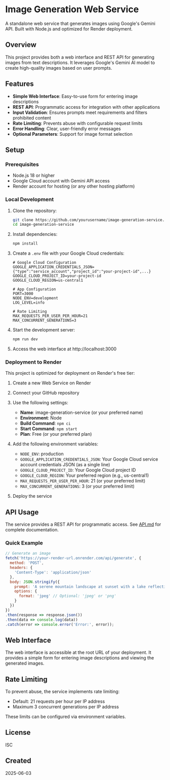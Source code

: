 # Image Generation Web Service

A standalone web service that generates images using Google's Gemini API. Built with Node.js and optimized for Render deployment.

## Overview

This project provides both a web interface and REST API for generating images from text descriptions. It leverages Google's Gemini AI model to create high-quality images based on user prompts.

## Features

- **Simple Web Interface**: Easy-to-use form for entering image descriptions
- **REST API**: Programmatic access for integration with other applications
- **Input Validation**: Ensures prompts meet requirements and filters prohibited content
- **Rate Limiting**: Prevents abuse with configurable request limits
- **Error Handling**: Clear, user-friendly error messages
- **Optional Parameters**: Support for image format selection

## Setup

### Prerequisites

- Node.js 18 or higher
- Google Cloud account with Gemini API access
- Render account for hosting (or any other hosting platform)

### Local Development

1. Clone the repository:
   ```bash
   git clone https://github.com/yourusername/image-generation-service.git
   cd image-generation-service
   ```

2. Install dependencies:
   ```bash
   npm install
   ```

3. Create a `.env` file with your Google Cloud credentials:
   ```
   # Google Cloud Configuration
   GOOGLE_APPLICATION_CREDENTIALS_JSON={"type":"service_account","project_id":"your-project-id",...}
   GOOGLE_CLOUD_PROJECT_ID=your-project-id
   GOOGLE_CLOUD_REGION=us-central1
   
   # App Configuration
   PORT=3000
   NODE_ENV=development
   LOG_LEVEL=info
   
   # Rate Limiting
   MAX_REQUESTS_PER_USER_PER_HOUR=21
   MAX_CONCURRENT_GENERATIONS=3
   ```

4. Start the development server:
   ```bash
   npm run dev
   ```

5. Access the web interface at http://localhost:3000

### Deployment to Render

This project is optimized for deployment on Render's free tier:

1. Create a new Web Service on Render
2. Connect your GitHub repository
3. Use the following settings:
   - **Name**: image-generation-service (or your preferred name)
   - **Environment**: Node
   - **Build Command**: `npm ci`
   - **Start Command**: `npm start`
   - **Plan**: Free (or your preferred plan)

4. Add the following environment variables:
   - `NODE_ENV`: production
   - `GOOGLE_APPLICATION_CREDENTIALS_JSON`: Your Google Cloud service account credentials JSON (as a single line)
   - `GOOGLE_CLOUD_PROJECT_ID`: Your Google Cloud project ID
   - `GOOGLE_CLOUD_REGION`: Your preferred region (e.g., us-central1)
   - `MAX_REQUESTS_PER_USER_PER_HOUR`: 21 (or your preferred limit)
   - `MAX_CONCURRENT_GENERATIONS`: 3 (or your preferred limit)

5. Deploy the service

## API Usage

The service provides a REST API for programmatic access. See [API.md](API.md) for complete documentation.

### Quick Example

```javascript
// Generate an image
fetch('https://your-render-url.onrender.com/api/generate', {
  method: 'POST',
  headers: {
    'Content-Type': 'application/json'
  },
  body: JSON.stringify({
    prompt: 'A serene mountain landscape at sunset with a lake reflecting the sky',
    options: {
      format: 'jpeg' // Optional: 'jpeg' or 'png'
    }
  })
})
.then(response => response.json())
.then(data => console.log(data))
.catch(error => console.error('Error:', error));
```

## Web Interface

The web interface is accessible at the root URL of your deployment. It provides a simple form for entering image descriptions and viewing the generated images.

## Rate Limiting

To prevent abuse, the service implements rate limiting:
- Default: 21 requests per hour per IP address
- Maximum 3 concurrent generations per IP address

These limits can be configured via environment variables.

## License

ISC

## Created

2025-06-03
